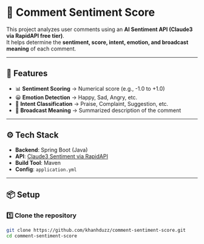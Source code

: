 # 💬 Comment Sentiment Score

This project analyzes user comments using an **AI Sentiment API (Claude3 via RapidAPI free tier)**.  
It helps determine the **sentiment, score, intent, emotion, and broadcast meaning** of each comment.  

---

## 🚀 Features
- 📊 **Sentiment Scoring** → Numerical score (e.g., -1.0 to +1.0)  
- 😀 **Emotion Detection** → Happy, Sad, Angry, etc.  
- 🎯 **Intent Classification** → Praise, Complaint, Suggestion, etc.  
- 📰 **Broadcast Meaning** → Summarized description of the comment  

---

## ⚙️ Tech Stack
- **Backend**: Spring Boot (Java)  
- **API**: [Claude3 Sentiment via RapidAPI](https://rapidapi.com)  
- **Build Tool**: Maven  
- **Config**: `application.yml`  

---

## 📦 Setup

### 1️⃣ Clone the repository
```bash
git clone https://github.com/khanhduzz/comment-sentiment-score.git
cd comment-sentiment-score
